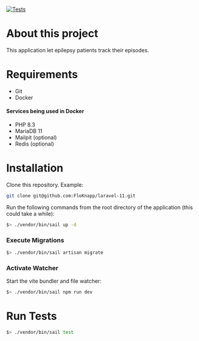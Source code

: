 [![Tests](https://github.com/FloKnapp/laravel-11/actions/workflows/laravel.yml/badge.svg)](https://github.com/FloKnapp/laravel-11/actions/workflows/laravel.yml)

# About this project

This application let epilepsy patients track their episodes.

# Requirements

- Git
- Docker

#### Services being used in Docker

- PHP 8.3
- MariaDB 11
- Mailpit (optional)
- Redis (optional)

# Installation

Clone this repository. Example:
```bash
git clone git@github.com:FloKnapp/laravel-11.git
```

Run the following commands from the root directory of the application (this could take a while):

```bash
$> ./vendor/bin/sail up -d 
```

### Execute Migrations

```bash
$> ./vendor/bin/sail artisan migrate
```

### Activate Watcher

Start the vite bundler and file watcher:

```bash
$> ./vendor/bin/sail npm run dev
```

# Run Tests

```bash
$> ./vendor/bin/sail test
```
